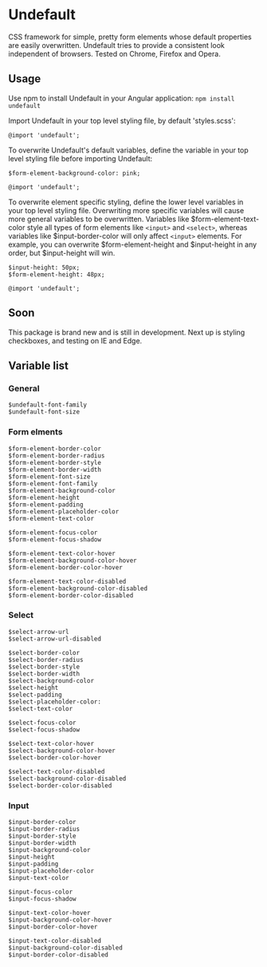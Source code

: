 # Undefault
CSS framework for simple, pretty form elements whose default properties are easily overwritten. Undefault tries to provide a consistent look independent of browsers. Tested on Chrome, Firefox and Opera.

## Usage 
Use npm to install Undefault in your Angular application:
`npm install undefault`

Import Undefault in your top level styling file, by default 'styles.scss':
```
@import 'undefault';
```

To overwrite Undefault's default variables, define the variable in your top level styling file before importing Undefault: 
```
$form-element-background-color: pink;

@import 'undefault';
```

To overwrite element specific styling, define the lower level variables in your top level styling file. Overwriting more specific variables will cause more general variables to be overwritten. Variables like $form-element-text-color style all types of form elements like `<input>` and `<select>`, whereas variables like $input-border-color will only affect `<input>` elements. For example, you can overwrite $form-element-height and $input-height in any order, but $input-height will win. 
```
$input-height: 50px;
$form-element-height: 48px;

@import 'undefault';
```

## Soon
This package is brand new and is still in development. Next up is styling checkboxes, and testing on IE and Edge.

## Variable list
### General
```
$undefault-font-family
$undefault-font-size
```
### Form elments
```
$form-element-border-color
$form-element-border-radius
$form-element-border-style
$form-element-border-width
$form-element-font-size
$form-element-font-family
$form-element-background-color
$form-element-height
$form-element-padding
$form-element-placeholder-color
$form-element-text-color

$form-element-focus-color
$form-element-focus-shadow

$form-element-text-color-hover
$form-element-background-color-hover
$form-element-border-color-hover

$form-element-text-color-disabled
$form-element-background-color-disabled
$form-element-border-color-disabled
```

### Select
```
$select-arrow-url
$select-arrow-url-disabled

$select-border-color
$select-border-radius
$select-border-style
$select-border-width
$select-background-color
$select-height
$select-padding
$select-placeholder-color:
$select-text-color

$select-focus-color
$select-focus-shadow

$select-text-color-hover
$select-background-color-hover
$select-border-color-hover

$select-text-color-disabled
$select-background-color-disabled
$select-border-color-disabled
```

### Input
```
$input-border-color
$input-border-radius
$input-border-style
$input-border-width
$input-background-color
$input-height
$input-padding
$input-placeholder-color
$input-text-color

$input-focus-color
$input-focus-shadow

$input-text-color-hover
$input-background-color-hover
$input-border-color-hover

$input-text-color-disabled
$input-background-color-disabled
$input-border-color-disabled
```
